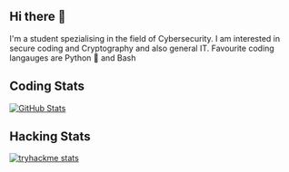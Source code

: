 ## Hi there 👋

I'm a student spezialising in the field of Cybersecurity. I am interested in secure coding and Cryptography and also general IT. Favourite coding langauges are Python 🐍 and Bash

## Coding Stats
[![GitHub Stats](https://github-readme-stats.vercel.app/api/top-langs/?username=Gepardgame&layout=donut&theme=dracula&hide_border=true&size_weight=0.5&count_weight=0.5)](https://github.com/anuraghazra/github-readme-stats)
## Hacking Stats

[![tryhackme stats](https://raw.githubusercontent.com/Gepardgame/Gepardgame/master/assets/thm_propic.png)](https://tryhackme.com/r/p/Gepardgame)


<!--
**Gepardgame/Gepardgame** is a ✨ _special_ ✨ repository because its `README.md` (this file) appears on your GitHub profile.

Here are some ideas to get you started:

- 🔭 I’m currently working on ...
- 🌱 I’m currently learning ...
- 👯 I’m looking to collaborate on ...
- 🤔 I’m looking for help with ...
- 💬 Ask me about ...
- 📫 How to reach me: ...
- 😄 Pronouns: ...
- ⚡ Fun fact: ...
-->
